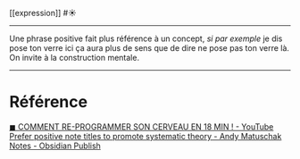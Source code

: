 [[expression]] #☀️ 
___
Une phrase positive fait plus référence à un concept, *si par exemple* je dis pose ton verre ici ça aura plus de sens que de dire ne pose pas ton verre là. On invite à la construction mentale.
___
# Référence
[◼︎ COMMENT RE-PROGRAMMER SON CERVEAU EN 18 MIN ! - YouTube](https://youtu.be/EEaFzwSXD0o?t=507)
[Prefer positive note titles to promote systematic theory - Andy Matuschak Notes - Obsidian Publish](https://publish.obsidian.md/andymatuschak/Andy+Matuschak/Prefer+positive+note+titles+to+promote+systematic+theory)